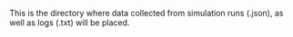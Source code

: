 This is the directory where data collected from simulation runs (.json), as well as logs (.txt) will be placed.